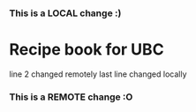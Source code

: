 ### This is a LOCAL change :)
# Recipe book for UBC
line 2 changed remotely
last line changed locally
### This is a REMOTE change :O
